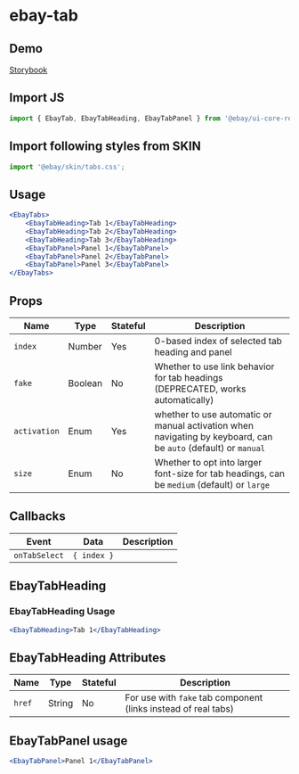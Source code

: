 # ebay-tab

## Demo
[Storybook](https://opensource.ebay.com/ebayui-core-react/main/?path=/story/ebay-tabs--default)

## Import JS
```jsx harmony
import { EbayTab, EbayTabHeading, EbayTabPanel } from '@ebay/ui-core-react/ebay-tabs'
```
## Import following styles from SKIN
```jsx harmony
import '@ebay/skin/tabs.css';
```

## Usage
```jsx harmony
<EbayTabs>
    <EbayTabHeading>Tab 1</EbayTabHeading>
    <EbayTabHeading>Tab 2</EbayTabHeading>
    <EbayTabHeading>Tab 3</EbayTabHeading>
    <EbayTabPanel>Panel 1</EbayTabPanel>
    <EbayTabPanel>Panel 2</EbayTabPanel>
    <EbayTabPanel>Panel 3</EbayTabPanel>
</EbayTabs>
```

## Props

Name | Type | Stateful | Description
--- | --- | --- | ---
`index` |Number | Yes | 0-based index of selected tab heading and panel
`fake` | Boolean | No | Whether to use link behavior for tab headings (DEPRECATED, works automatically)
`activation` | Enum | Yes | whether to use automatic or manual activation when navigating by keyboard, can be `auto` (default) or `manual`
`size` | Enum | No | Whether to opt into larger font-size for tab headings, can be `medium` (default) or `large`

## Callbacks

Event | Data | Description
--- | --- | ---
`onTabSelect` | `{ index }` |

## EbayTabHeading

### EbayTabHeading Usage

```jsx harmony
<EbayTabHeading>Tab 1</EbayTabHeading>
```

## EbayTabHeading Attributes

Name | Type | Stateful | Description
--- | --- | --- | ---
`href` | String | No | For use with `fake` tab component (links instead of real tabs)

## EbayTabPanel usage
```jsx harmony
<EbayTabPanel>Panel 1</EbayTabPanel>
```
